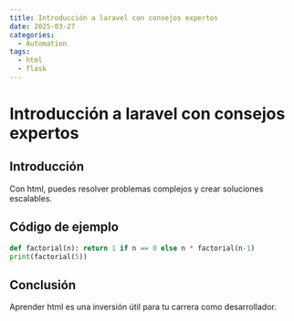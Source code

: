 ```yaml
---
title: Introducción a laravel con consejos expertos
date: 2025-03-27
categories:
  - Automation
tags:
  - html
  - flask
---
```


# Introducción a laravel con consejos expertos

## Introducción

Con html, puedes resolver problemas complejos y crear soluciones escalables.

## Código de ejemplo

```python
def factorial(n): return 1 if n == 0 else n * factorial(n-1)
print(factorial(5))
```

## Conclusión

Aprender html es una inversión útil para tu carrera como desarrollador.